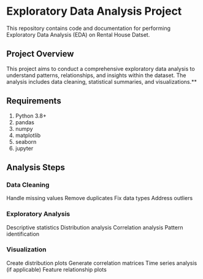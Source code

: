 # Exploratory Data Analysis Project
This repository contains code and documentation for performing Exploratory Data Analysis (EDA) on Rental House Datset.

## Project Overview
This project aims to conduct a comprehensive exploratory data analysis to understand patterns, relationships, and insights within the dataset. The analysis includes data cleaning, statistical summaries, and visualizations.**

## Requirements

1. Python 3.8+
2. pandas
3. numpy
4. matplotlib
5. seaborn
6. jupyter

## Analysis Steps

### Data Cleaning

Handle missing values
Remove duplicates
Fix data types
Address outliers


### Exploratory Analysis

Descriptive statistics
Distribution analysis
Correlation analysis
Pattern identification

### Visualization

Create distribution plots
Generate correlation matrices
Time series analysis (if applicable)
Feature relationship plots
